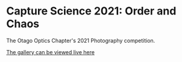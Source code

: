 # Capture Science 2021: Order and Chaos

The Otago Optics Chapter's 2021 Photography competition.

[The gallery can be viewed live here](https://OpticsOtago.github.io/CaptSci2021)
